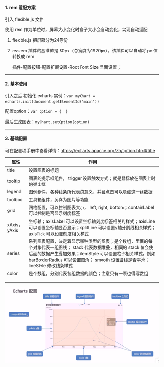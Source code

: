 #### 1. rem 适配方案

引入 flexible.js 文件

使用 rem 作为单位时，屏幕大小变化时盒子大小会自动变化，实现自动适配

1. flexible.js 把屏幕分为24等份

2. cssrem 插件的基准值是 80px（总宽度为1920px），该插件可以自动将 px 值转换成 rem 

   插件-配置按钮-配置扩展设置-Root Font Size 里面设置；

---

#### 2. 基本使用

引入之后 初始化 echarts 实例：`var myChart = echarts.init(document.getElementId('main'))`

配置option：`var option = {  }`

最后生成图表：`myChart.setOption(option)`

---

#### 3. 基础配置

可在配置项手册中查看详情：https://echarts.apache.org/zh/option.html#title

| 属性         | 作用                                                         |
| ------------ | ------------------------------------------------------------ |
| title        | 设置图表的标题                                               |
| tooltip      | 图表的提示框组件， trigger 设置触发方式；就是鼠标放在图表上时的弹出框 |
| legend       | 图例组件，各种线条所代表的意义，并且点击可以隐藏这一组数据   |
| toolbox      | 工具箱组件，另存为图片等功能                                 |
| grid         | 网格配置，可以控制图表大小， left, right, bottom；containLabel 可以控制是否显示刻度标签 |
| xAxis，yAxis | 坐标轴；axisLabel 可以设置坐标轴刻度标签相关的样式；axisLine 可以设置坐标轴是否显示；splitLine 可以设置y轴分割线相关样式；axisTick 可以设置刻度相关样式 |
| series       | 系列图表配置，决定着显示哪种类型的图表；是个数组，里面的每个对象代表一组图线； stack 代表数据堆叠，相同的 stack 值会使后面的数据产生叠加效果；itemStyle 可以设置柱子相关样式，例如 barBorderRadius 可以设置圆角； smooth 设置曲线是否平滑；lineStyle 修改线条样式 |
| color        | 是个数组，分别代表各组数据的颜色；注意只有一项也得写数组     |
|              |                                                              |
|              |                                                              |
|              |                                                              |



![image-20220710215657154](image-20220710215657154.png)
